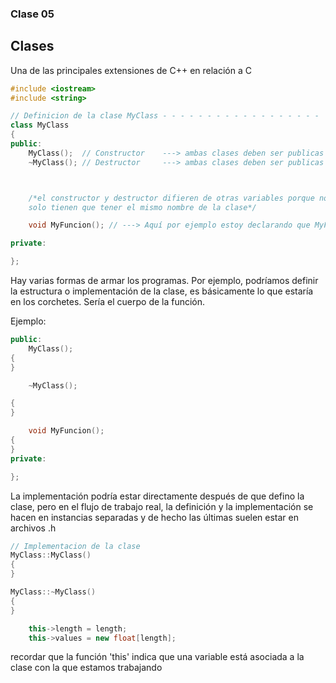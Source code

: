 ### Clase 05

## Clases 

Una de las principales extensiones de C++ en relación a C

```cpp
#include <iostream>
#include <string>

// Definicion de la clase MyClass - - - - - - - - - - - - - - - - - - 
class MyClass
{
public:
	MyClass();	// Constructor    ---> ambas clases deben ser publicas
	~MyClass();	// Destructor     ---> ambas clases deben ser publicas



	/*el constructor y destructor difieren de otras variables porque no necesitan una clave de declaración previa
	solo tienen que tener el mismo nombre de la clase*/

	void MyFuncion(); // ---> Aquí por ejemplo estoy declarando que MyFuncion es un void, i.e. no entrega un valor de salida

private:

};

```

Hay varias formas de armar los programas. Por ejemplo, podríamos definir la estructura o implementación de la clase, es básicamente lo que estaría en los corchetes. Sería el cuerpo de la función.

Ejemplo:

```cpp
public:
	MyClass();
{
}  

	~MyClass();	    

{
}  

	void MyFuncion(); 
{
} 
private:

};
```

La implementación podría estar directamente después de que defino la clase, pero en el flujo de trabajo real, la definición y la implementación se hacen en instancias separadas y de hecho las últimas suelen estar en archivos .h

```cpp
// Implementacion de la clase
MyClass::MyClass()
{
}

MyClass::~MyClass()
{
}

```
```cpp
	this->length = length;
	this->values = new float[length];
```

recordar que la función 'this' indica que una variable está asociada a la clase con la que estamos trabajando

